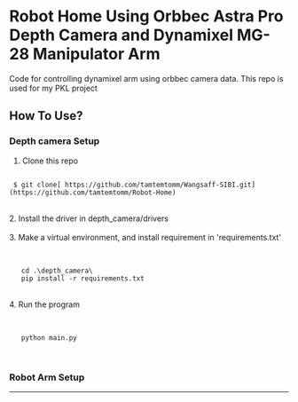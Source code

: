 # Robot Home Using Orbbec Astra Pro Depth Camera and Dynamixel MG-28 Manipulator Arm
Code for controlling dynamixel arm using orbbec camera data. This repo is used for my PKL project

## How To Use?
### Depth camera Setup
1. Clone this repo
   <br>
  ```

   $ git clone[ https://github.com/tamtemtomm/Wangsaff-SIBI.git](https://github.com/tamtemtomm/Robot-Home)

  ```
  </br>
2. Install the driver in depth_camera/drivers
  <br></br>
3. Make a virtual environment, and install requirement in 'requirements.txt' 
   <br></br>
  
   ```

      cd .\depth_camera\
      pip install -r requirements.txt

  ```
  </br>
4. Run the program
<br></br>
  
   ```

      python main.py

  ```
  </br>

### Robot Arm Setup
---
